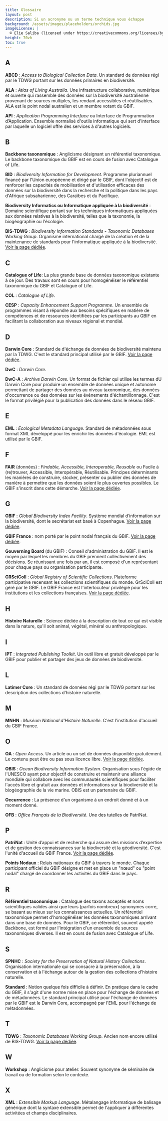 ```yaml
---
title: Glossaire
layout: post
description: Si un acronyme ou un terme technique vous échappe
background: /assets/images/placeholders/orchids.jpg
imageLicense: |
  © Elie Saliba (licensed under https://creativecommons.org/licenses/by-sa/4.0/)
height: 70vh
toc: true
---
```


## A

__ABCD__ : _Access to Biological Collection Data_. Un standard de données régi par le TDWG portant sur les données primaires en biodiversité.

__ALA__ :  _Atlas of Living Australia_. Une infrastructure collaborative, numérique et ouverte qui rassemble des données sur la biodiversité australienne provenant de sources multiples, les rendant accessibles et réutilisables. ALA est le point nodal australien et un membre votant du GBIF.

__API__ :  _Application Programming Interface_ ou Interface de Programmation d’Application. Ensemble normalisé d'outils informatique qui sert d'interface par laquelle un logiciel offre des services à d'autres logiciels.

## B

__Backbone taxonomique__ : Anglicisme désignant un référentiel taxonomique. Le backbone taxonomique du GBIF est en cours de fusion avec Catalogue of Life.  

__BID__ : _Biodiversity Information for Development_. Programme pluriannuel financé par l'Union européenne et dirigé par le GBIF, dont l'objectif est de renforcer les capacités de mobilisation et d'utilisation efficaces des données sur la biodiversité dans la recherche et la politique dans les pays d'Afrique subsaharienne, des Caraïbes et du Pacifique.

__Biodiversity Informatics ou Informatique appliquée à la biodiversité__ : Domaine scientifique portant sur les techniques informatiques appliquées aux données relatives à la biodiversité, telles que la taxonomie, la biogéographie ou l'écologie.

__BIS-TDWG__ : _Biodiversity Information Standards - Taxonomic Databases Working Group_. Organisme international chargé de la création et de la maintenance de standards pour l'informatique appliquée à la biodiversité. [Voir la page dédiée](../../a_propos/tdwg_dwc).

## C

__Catalogue of Life__: La plus grande base de données taxonomique existante à ce jour. Des travaux sont en cours pour homogénéiser le référentiel taxonomique du GBIF et Catalogue of Life. 

__COL__ : _Catalogue of Life_. 

__CESP__ : _Capacity Enhancement Support Programme_. Un ensemble de programmes visant à répondre aux besoins spécifiques en matière de compétences et de ressources identifiées par les participants au GBIF en facilitant la collaboration aux niveaux régional et mondial.

## D

__Darwin Core__ : Standard de d'échange de données de biodiversité maintenu par la TDWG. C'est le standard principal utilisé par le GBIF. [Voir la page dédiée](../../a_propos/tdwg_dwc).

__DwC__ : _Darwin Core_.

__DwC-A__ : _Archive Darwin Core_. Un format de fichier qui utilise les termes dU Darwin Core pour produire un ensemble de données unique et autonome permettant de partager des données au niveau taxonomique, des données d'occurrence  ou des données sur les événements d'échantillonnage. C'est le format privilégié pour la publication des données dans le réseau GBIF.

## E

__EML__ : _Ecological Metadata Language_. Standard de métadonnées sous format XML développé pour les enrichir les données d'écologie. EML est utilisé par le GBIF. 

## F

__FAIR__ (données) : _Findable, Accessible, Interoperable, Reusable_ ou Facile à (re)trouver, Accessible, Interopérable, Réutilisable.  Principes déterminants les manières de construire, stocker, présenter ou publier des données de manière à permettre que les données soient le plus ouvertes possibles. Le GBIF s'inscrit dans cette démarche. [Voir la page dédiée](../../partage_valorisation/science_ouverte/#les-données-fair).

## G
__GBIF__ : _Global Biodiversity Index Facility_. Système mondial d’information sur la biodiversité, dont le secrétariat est basé à Copenhague. [Voir la page dédiée](../../a_propos/a-propos/).

__GBIF France__ : nom porté par le point nodal français du GBIF. [Voir la page dédiée](../../a_propos/a-propos/).

__Gouverning Board__ (du GBIF) : Conseil d'administration du GBIF. Il est le moyen par lequel les membres du GBIF prennent collectivement des décisions. Se réunissant une fois par an, il est composé d'un représentant pour chaque pays ou organisation participante.

__GRSciColl__ : _Global Registry of Scientific Collections_. Plateforme participative recensant les collections scientifiques du monde. GrSciColl est géré par le GBIF. Le GBIF France est l'interlocuteur privilégié pour les institutions et les collections françaises. [Voir la page dédiée](../../communaute/grscicoll/).

## H

__Histoire Naturelle__ : Science dédiée à la description de tout ce qui est visible dans la nature, qu'il soit animal, végétal, minéral ou anthropologique.

## I

__IPT__ :  _Integrated Publishing Toolkit_. Un outil libre et gratuit développé par le GBIF pour publier et partager des jeux de données de biodiversité. 


## L

__Latimer Core__ : Un standard de données régi par le TDWG portant sur les description des collections d'histoire naturelle.

## M

__MNHN__ : _Muséum National d'Histoire Naturelle_. C'est l'institution d'accueil du GBIF France. 



## O

__OA__ : _Open Access_. Un article ou un set de données disponible gratuitement. Le contenu peut être ou pas sous licence libre. [Voir la page dédiée](../../partage_valorisation/science_ouverte/).

__OBIS__ : _Ocean Biodiversity Information System_. Organisation sous l'égide de l'UNESCO ayant pour objectif  de construire et maintenir une alliance mondiale qui collabore avec les communautés scientifiques pour faciliter l'accès libre et gratuit aux données et informations sur la biodiversité et la biogéographie de la vie marine. OBIS est un partenaire du GBIF. 

__Occurrence__ : La présence d'un organisme à un endroit donné et à un moment donné.

__OFB__ : _Office Français de la Biodiversité_. Une des tutelles de PatriNat. 

## P 

__PatriNat__ : Unité d’appui et de recherche qui assure des missions d’expertise et de gestion des connaissances sur la biodiversité et la géodiversité. C'est l'unité d'accueil du GBIF France. [Voir la page dédiée](../../a_propos/patrinat/).

__Points Nodaux__ : Relais nationaux du GBIF à travers le monde. Chaque participant officiel du GBIF désigne et met en place un "nœud" ou "point nodal" chargé de coordonner les activités du GBIF dans le pays.


## R

__Référentiel taxonomique__ :  Catalogue des taxons acceptés et noms scientifiques valides ainsi que leurs (parfois nombreux) synonymes corre, se basant au mieux sur les connaissances actuelles. Un référentiel taxonomique permet d'homogénéiser les données taxonomiques arrivant dans une base de données. Pour le GBIF, ce référentiel, souvent appelé Backbone, est formé par l'intégration d'un ensemble de sources taxonomiques diverses. Il est en cours de fusion avec Catalogue of Life. 

## S

__SPNHC__ : _Society for the Preservation of Natural History Collections_. Organisation internationale qui se consacre à la préservation, à la conservation et à l'échange autour de la gestion des collections d'histoire naturelle.

__Standard__ : Notion quelque fois difficile à définir. En pratique dans le cadre du GBIF, il s'agit d'une norme mise en place pour l'échange de données et de métadonnées. Le standard principal utilisé pour l'échange de données par le GBIF est le Darwin Core, accompagné par l'EML pour l'échange de métadonnées. 

## T

__TDWG__ : _Taxonomic Databases Working Group_. Ancien nom encore utilisé de BIS-TDWG. [Voir la page dédiée](../../a_propos/tdwg_dwc).


## W

__Workshop__ : Anglicisme pour atelier. Souvent synonyme de séminaire de travail ou de formation selon le contexte.  

## X

__XML__ : _Extensible Markup Language_. Métalangage informatique de balisage générique dont la syntaxe extensible permet de l'appliquer à différentes activitées et champs disciplinaires. 
